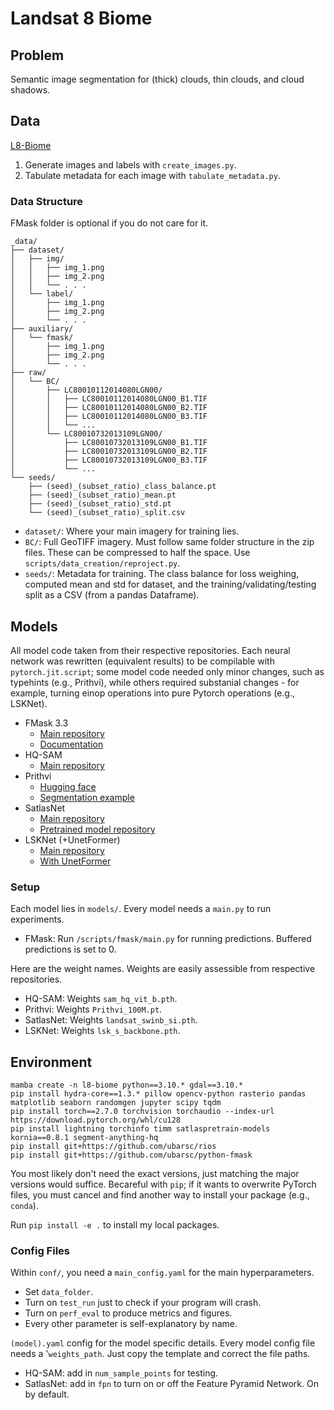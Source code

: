 # Landsat 8 Biome 

## Problem

Semantic image segmentation for (thick) clouds, thin clouds, and cloud shadows.

## Data

[L8-Biome](https://landsat.usgs.gov/landsat-8-cloud-cover-assessment-validation-data)

1. Generate images and labels with `create_images.py`.
2. Tabulate metadata for each image with `tabulate_metadata.py`.

### Data Structure

FMask folder is optional if you do not care for it.

```
_data/
├── dataset/
│   ├── img/
│   │   ├── img_1.png
│   │   ├── img_2.png
│   │   └── . . .
│   └── label/
│       ├── img_1.png
│       ├── img_2.png
│       └── . . .
├── auxiliary/
│   └── fmask/
│       ├── img_1.png
│       ├── img_2.png
│       └── . . .
├── raw/
│   └── BC/
│       ├── LC80010112014080LGN00/
│       │   ├── LC80010112014080LGN00_B1.TIF
│       │   ├── LC80010112014080LGN00_B2.TIF
│       │   ├── LC80010112014080LGN00_B3.TIF
│       │   └── ...
│       └── LC80010732013109LGN00/
│           ├── LC80010732013109LGN00_B1.TIF
│           ├── LC80010732013109LGN00_B2.TIF
│           ├── LC80010732013109LGN00_B3.TIF
│           └── ...
└── seeds/
    ├── (seed)_(subset_ratio)_class_balance.pt
    ├── (seed)_(subset_ratio)_mean.pt
    ├── (seed)_(subset_ratio)_std.pt
    └── (seed)_(subset_ratio)_split.csv
```

- `dataset/`: Where your main imagery for training lies. 
- `BC/`: Full GeoTIFF imagery. Must follow same folder structure in the zip files. These can be compressed to half the space. Use `scripts/data_creation/reproject.py`.
- `seeds/`: Metadata for training. The class balance for loss weighing, computed mean and std for dataset, and the training/validating/testing split as a CSV (from a pandas Dataframe).

## Models

All model code taken from their respective repositories. Each neural network was rewritten (equivalent results) to be compilable with `pytorch.jit.script`; some model code needed only minor changes, such as typehints (e.g., Prithvi), while others required substanial changes - for example, turning einop operations into pure Pytorch operations (e.g., LSKNet).

- FMask 3.3
   - [Main repository](https://github.com/ubarsc/python-fmask)
   - [Documentation](https://www.pythonfmask.org/en/latest/)
- HQ-SAM
  - [Main repository](https://github.com/SysCV/sam-hq/tree/main)
- Prithvi
  - [Hugging face](https://github.com/NASA-IMPACT/hls-foundation-os/blob/main/geospatial_fm/geospatial_fm.py#L103)
  - [Segmentation example](https://huggingface.co/ibm-nasa-geospatial/Prithvi-100M)
- SatlasNet
  - [Main repository](https://github.com/allenai/satlas)
  - [Pretrained model repository](https://github.com/allenai/satlaspretrain_models)
- LSKNet (+UnetFormer)
  - [Main repository](https://github.com/zcablii/LSKNet)
  - [With UnetFormer](https://github.com/zcablii/GeoSeg)

### Setup

Each model lies in `models/`. Every model needs a `main.py` to run experiments. 

- FMask: Run `/scripts/fmask/main.py` for running predictions. Buffered predictions is set to 0.

Here are the weight names. Weights are easily assessible from respective repositories.

- HQ-SAM: Weights `sam_hq_vit_b.pth`.
- Prithvi: Weights `Prithvi_100M.pt`.
- SatlasNet: Weights `landsat_swinb_si.pth`.
- LSKNet: Weights `lsk_s_backbone.pth`.


## Environment

```
mamba create -n l8-biome python==3.10.* gdal==3.10.*
pip install hydra-core==1.3.* pillow opencv-python rasterio pandas matplotlib seaborn randomgen jupyter scipy tqdm 
pip install torch==2.7.0 torchvision torchaudio --index-url https://download.pytorch.org/whl/cu128
pip install lightning torchinfo timm satlaspretrain-models kornia==0.8.1 segment-anything-hq
pip install git+https://github.com/ubarsc/rios
pip install git+https://github.com/ubarsc/python-fmask
```

You most likely don't need the exact versions, just matching the major versions would suffice. Becareful with `pip`; if it wants to overwrite PyTorch files, you must cancel and find another way to install your package (e.g., `conda`).

Run `pip install -e .` to install my local packages.

### Config Files
Within `conf/`, you need a `main_config.yaml` for the main hyperparameters. 

- Set `data_folder`.
- Turn on `test_run` just to check if your program will crash. 
- Turn on `perf_eval` to produce metrics and figures.
- Every other parameter is self-explanatory by name.

 `(model).yaml` config for the model specific details. Every model config file needs a '`weights_path`. Just copy the template and correct the file paths.

 - HQ-SAM: add in `num_sample_points` for testing.
 - SatlasNet: add in `fpn` to turn on or off the Feature Pyramid Network. On by default.